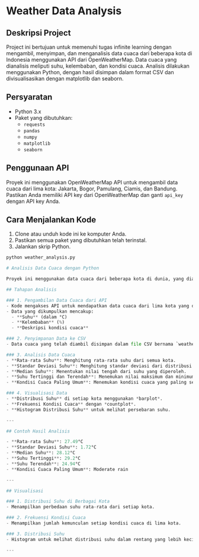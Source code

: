 # Weather Data Analysis

## Deskripsi Project
Project ini bertujuan untuk memenuhi tugas infinite learning dengan mengambil, menyimpan, dan menganalisis data cuaca dari beberapa kota di Indonesia menggunakan API dari OpenWeatherMap. Data cuaca yang dianalisis meliputi suhu, kelembaban, dan kondisi cuaca. Analisis dilakukan menggunakan Python, dengan hasil disimpan dalam format CSV dan divisualisasikan dengan matplotlib dan seaborn.

## Persyaratan
- Python 3.x
- Paket yang dibutuhkan:
  - `requests`
  - `pandas`
  - `numpy`
  - `matplotlib`
  - `seaborn`
  
## Penggunaan API
Proyek ini menggunakan OpenWeatherMap API untuk mengambil data cuaca dari lima kota: Jakarta, Bogor, Pamulang, Ciamis, dan Bandung. Pastikan Anda memiliki API key dari OpenWeatherMap dan ganti `api_key` dengan API key Anda.

## Cara Menjalankan Kode
1. Clone atau unduh kode ini ke komputer Anda.
2. Pastikan semua paket yang dibutuhkan telah terinstal.
3. Jalankan skrip Python.

```python
python weather_analysis.py

# Analisis Data Cuaca dengan Python

Proyek ini menggunakan data cuaca dari beberapa kota di dunia, yang diambil melalui API OpenWeatherMap. Proyek bertujuan untuk melakukan analisis data cuaca menggunakan Python dan menghasilkan berbagai visualisasi untuk membantu memahami pola cuaca.

## Tahapan Analisis

### 1. Pengambilan Data Cuaca dari API
- Kode mengakses API untuk mendapatkan data cuaca dari lima kota yang ditentukan.
- Data yang dikumpulkan mencakup:
  - **Suhu** (dalam °C)
  - **Kelembaban** (%)
  - **Deskripsi kondisi cuaca**

### 2. Penyimpanan Data ke CSV
- Data cuaca yang telah diambil disimpan dalam file CSV bernama `weather_data.csv`.

### 3. Analisis Data Cuaca
- **Rata-rata Suhu**: Menghitung rata-rata suhu dari semua kota.
- **Standar Deviasi Suhu**: Menghitung standar deviasi dari distribusi suhu.
- **Median Suhu**: Menentukan nilai tengah dari suhu yang diperoleh.
- **Suhu Tertinggi dan Terendah**: Menemukan nilai maksimum dan minimum suhu.
- **Kondisi Cuaca Paling Umum**: Menemukan kondisi cuaca yang paling sering muncul di antara kota-kota yang dianalisis.

### 4. Visualisasi Data
- **Distribusi Suhu** di setiap kota menggunakan *barplot*.
- **Frekuensi Kondisi Cuaca** dengan *countplot*.
- **Histogram Distribusi Suhu** untuk melihat persebaran suhu.

---

## Contoh Hasil Analisis

- **Rata-rata Suhu**: 27.49°C  
- **Standar Deviasi Suhu**: 1.72°C  
- **Median Suhu**: 28.12°C  
- **Suhu Tertinggi**: 29.2°C  
- **Suhu Terendah**: 24.94°C  
- **Kondisi Cuaca Paling Umum**: Moderate rain  

---

## Visualisasi

### 1. Distribusi Suhu di Berbagai Kota
- Menampilkan perbedaan suhu rata-rata dari setiap kota.

### 2. Frekuensi Kondisi Cuaca
- Menampilkan jumlah kemunculan setiap kondisi cuaca di lima kota.

### 3. Distribusi Suhu
- Histogram untuk melihat distribusi suhu dalam rentang yang lebih kecil.

---